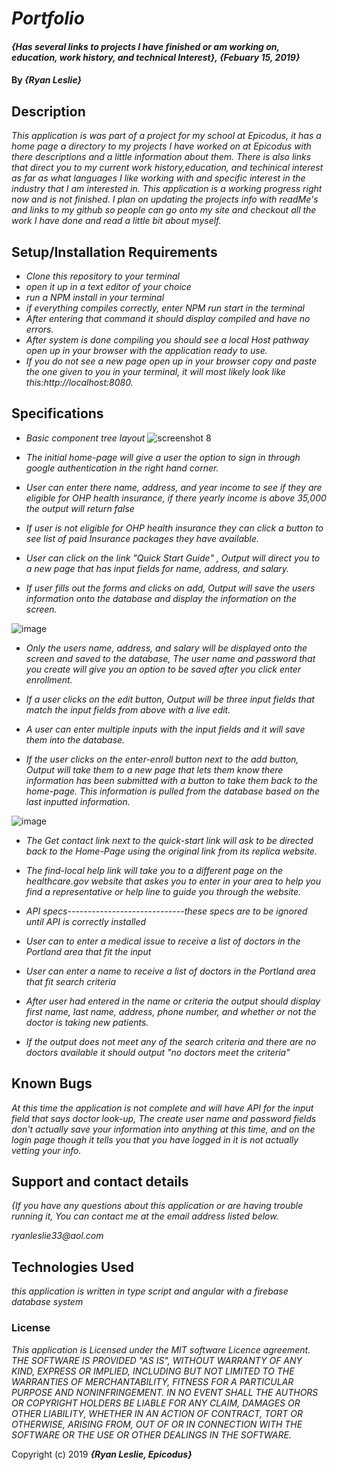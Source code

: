 # _Portfolio_ 

#### _{Has several links to projects I have finished or am working on, education, work history, and technical Interest}, {Febuary 15, 2019}_

#### By _**{Ryan Leslie}**_

## Description

_This application is was part of a project for my school at Epicodus, it has a home page a directory to my projects I have worked on at Epicodus with there descriptions and a little information about them. There is also links that direct you to my current work history,education, and techinical interest as far as what languages I like working with and specific interest in the industry that I am interested in. This application is a working progress right now and is not finished. I plan on updating the projects info with readMe's and links to my github so people can go onto my site and checkout all the work I have done and read a little bit about myself._

## Setup/Installation Requirements

* _Clone this repository to your terminal_
* _open it up in a text editor of your choice_
* _run a NPM install in your terminal_
* _if everything compiles correctly, enter NPM run start in the terminal_
* _After entering that command it should display compiled and have no errors._
* _After system is done compiling you should see a local Host pathway open up in your browser with the application ready to use._
* _If you do not see a  new page open up in your browser copy and paste the one given to you in your terminal, it will most likely look like this:http://localhost:8080._


## Specifications

* _Basic component tree layout_
![screenshot 8](https://user-images.githubusercontent.com/43968782/52887938-93d55880-312e-11e9-9804-be24a9bdb6d7.png)

* _The initial home-page will give a user the option to sign in through google authentication in the right hand corner._



* _User can enter there name, address, and year income to see if they are eligible for OHP health insurance, if there yearly income is above 35,000 the output will return false_

* _If user is not eligible for OHP health insurance they can click a button to see list of paid Insurance packages they have available._

* _User can click on the link "Quick Start Guide" , Output will direct you to a new page that has input fields for name, address, and salary._

* _If user fills out the forms and clicks on add, Output will save the users information onto the database and display the information on the screen._

![image](https://user-images.githubusercontent.com/43968782/52155615-7e453680-2638-11e9-89c8-12a44df897bd.png)

* _Only the users name, address, and salary will be displayed onto the screen and saved to the database, The user name and password that you create will give you an option to be saved after you click enter enrollment._


* _If a user clicks on the edit button, Output will be three input fields  that match the input fields from above with a live edit._

* _A user can enter multiple inputs with the input fields and it will save them into the database._

* _If the user clicks on the enter-enroll button next to the add button, Output will take them to a new page that lets them know there information has been submitted with a button to take them back to the home-page. This information is pulled from the database based on the last inputted information._

![image](https://user-images.githubusercontent.com/43968782/52170094-e4918e00-26f8-11e9-9369-d604d10827d5.png)

* _The Get contact link next to the quick-start link will ask to be directed back to the Home-Page using the original link from its replica website._

* _The find-local help link will take you to a different page on the healthcare.gov website that askes you to enter in your area to help you find a representative or help line to guide you through the website._

* _API specs-----------------------------these specs are to be ignored until API is correctly installed_

* _User can to enter a medical issue to receive a list of doctors in the Portland area that fit the input_

* _User can enter a name to receive a list of doctors in the Portland area that fit search criteria_

* _After user had entered in the name or criteria the output should display first name, last name, address, phone number, and whether or not the doctor is taking new patients._

* _If the output does not meet any of the search criteria and there are no doctors available it should output "no doctors meet the criteria"_






## Known Bugs

_At this time the application is not complete and will have API for the input field that says doctor look-up, The create user name and password fields don't actually save your information into anything at this time, and on the login page though it tells you that you have logged in it is not actually vetting your info._

## Support and contact details

_{If you have any questions about this application or are having trouble running it, You can contact me at the email address listed below._

  _ryanleslie33@aol.com_

## Technologies Used

_this application is written in type script and angular with a firebase database system_

### License

*This application is Licensed under the MIT software Licence agreement. THE SOFTWARE IS PROVIDED "AS IS", WITHOUT WARRANTY OF ANY KIND, EXPRESS OR IMPLIED, INCLUDING BUT NOT LIMITED TO THE WARRANTIES OF MERCHANTABILITY, FITNESS FOR A PARTICULAR PURPOSE AND NONINFRINGEMENT. IN NO EVENT SHALL THE AUTHORS OR COPYRIGHT HOLDERS BE LIABLE FOR ANY CLAIM, DAMAGES OR OTHER LIABILITY, WHETHER IN AN ACTION OF CONTRACT, TORT OR OTHERWISE, ARISING FROM, OUT OF OR IN CONNECTION WITH THE SOFTWARE OR THE USE OR OTHER DEALINGS IN THE SOFTWARE.*

Copyright (c) 2019 **_{Ryan Leslie, Epicodus}_**